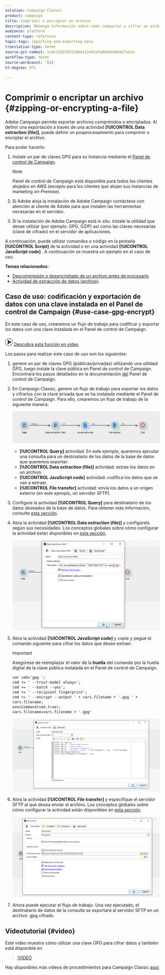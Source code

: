 ```yaml
---
solution: Campaign Classic
product: campaign
title: Comprimir o encriptar un archivo
description: Obtenga información sobre cómo compactar o cifrar un archivo en Campaign Classic antes de procesarlo.
audience: platform
content-type: reference
topic-tags: importing-and-exporting-data
translation-type: tm+mt
source-git-commit: 1cde12d33551206da12e03a7e8deb198d427ab3a
workflow-type: tm+mt
source-wordcount: '531'
ht-degree: 97%

---
```



# Comprimir o encriptar un archivo {#zipping-or-encrypting-a-file}

Adobe Campaign permite exportar archivos comprimidos o encriptados. Al definir una exportación a través de una actividad **[!UICONTROL Data extraction (file)]**, puede definir un posprocesamiento para comprimir o encriptar el archivo.

Para poder hacerlo:

1. Instale un par de claves GPG para su instancia mediante el [Panel de control de Campaign](https://docs.adobe.com/content/help/es-ES/control-panel/using/instances-settings/gpg-keys-management.html#encrypting-data).

   >[!NOTE]
   >
   >Panel de control de Campaign está disponible para todos los clientes alojados en AWS (excepto para los clientes que alojan sus instancias de marketing on-Premise).

1. Si Adobe aloja la instalación de Adobe Campaign contáctese con atención al cliente de Adobe para que instalen las herramientas necesarias en el servidor.
1. Si la instalación de Adobe Campaign está in situ: instale la utilidad que desee utilizar (por ejemplo: GPG, GZIP) así como las claves necesarias (clave de cifrado) en el servidor de aplicaciones.

A continuación, puede utilizar comandos o código en la pestaña **[!UICONTROL Script]** de la actividad o en una actividad **[!UICONTROL JavaScript code]** . A continuación se muestra un ejemplo en el caso de uso.

**Temas relacionados:**

* [Descompresión o desencriptado de un archivo antes de procesarlo](../../platform/using/unzip-decrypt.md)
* [Actividad de extracción de datos (archivo)](../../workflow/using/extraction--file-.md).

## Caso de uso: codificación y exportación de datos con una clave instalada en el Panel de control de Campaign {#use-case-gpg-encrypt}

En este caso de uso, crearemos un flujo de trabajo para codificar y exportar los datos con una clave instalada en el Panel de control de Campaign.

![](assets/do-not-localize/how-to-video.png) [Descubra esta función en vídeo](#video)

Los pasos para realizar este caso de uso son los siguientes:

1. genere un par de claves GPG (públicas/privadas) utilizando una utilidad GPG, luego instale la clave pública en Panel de control de Campaign. Encontrará los pasos detallados en la documentación [del](https://docs.adobe.com/content/help/en/control-panel/using/instances-settings/gpg-keys-management.html#encrypting-data) Panel de control de Campaign.

1. En Campaign Classic, genere un flujo de trabajo para exportar los datos y cifrarlos con la clave privada que se ha instalado mediante el Panel de control de Campaign. Para ello, crearemos un flujo de trabajo de la siguiente manera:

   ![](assets/gpg-workflow-encrypt.png)

   * **[!UICONTROL Query]** actividad: En este ejemplo, queremos ejecutar una consulta para un destinatario de los datos de la base de datos que queremos exportar.
   * **[!UICONTROL Data extraction (file)]** actividad: extrae los datos en un archivo.
   * **[!UICONTROL JavaScript code]** actividad: codifica los datos que se van a extraer.
   * **[!UICONTROL File transfer]** actividad: envía los datos a un origen externo (en este ejemplo, un servidor SFTP).

1. Configure la actividad **[!UICONTROL Query]** para destinatario de los datos deseados de la base de datos. Para obtener más información, consulte [esta sección](../../workflow/using/query.md).

1. Abra la actividad **[!UICONTROL Data extraction (file)]** y configúrela según sus necesidades. Los conceptos globales sobre cómo configurar la actividad están disponibles en [esta sección](../../workflow/using/extraction--file-.md).

   ![](assets/gpg-data-extraction.png)

1. Abra la actividad **[!UICONTROL JavaScript code]** y copie y pegue el comando siguiente para cifrar los datos que desee extraer.

   >[!IMPORTANT]
   >
   >Asegúrese de reemplazar el valor de la **huella** del comando por la huella digital de la clave pública instalada en el Panel de control de Campaign.

   ```
   var cmd='gpg ';
   cmd += ' --trust-model always';
   cmd += ' --batch --yes';
   cmd += ' --recipient fingerprint';
   cmd += ' --encrypt --output ' + vars.filename + '.gpg ' + vars.filename;
   execCommand(cmd,true);
   vars.filename=vars.filename + '.gpg'
   ```

   ![](assets/gpg-script.png)

1. Abra la actividad **[!UICONTROL File transfer]** y especifique el servidor SFTP al que desea enviar el archivo. Los conceptos globales sobre cómo configurar la actividad están disponibles en [esta sección](../../workflow/using/file-transfer.md).

   ![](assets/gpg-file-transfer.png)

1. Ahora puede ejecutar el flujo de trabajo. Una vez ejecutado, el destinatario de datos de la consulta se exportará al servidor SFTP en un archivo .gpg cifrado.

## Videotutorial {#video}

Este vídeo muestra cómo utilizar una clave GPG para cifrar datos y también está disponible en

>[!VIDEO](https://video.tv.adobe.com/v/36399?quality=12)

Hay disponibles más vídeos de procedimientos para Campaign Classic [aquí](https://experienceleague.adobe.com/docs/campaign-classic-learn/tutorials/overview.html?lang=es).
